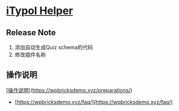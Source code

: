 # [iTypol Helper](https://github.com/frankie0736/iTypol-Helper)
## Release Note
1. 添加自动生成Quiz schema的代码
2. 修改插件名称

## 操作说明
[[操作说明](https://wpbricksdemo.xyz/preparations/)](https://wpbricksdemo.xyz/preparations/)
- [https://wpbricksdemo.xyz/faq/](https://wpbricksdemo.xyz/faq/)
